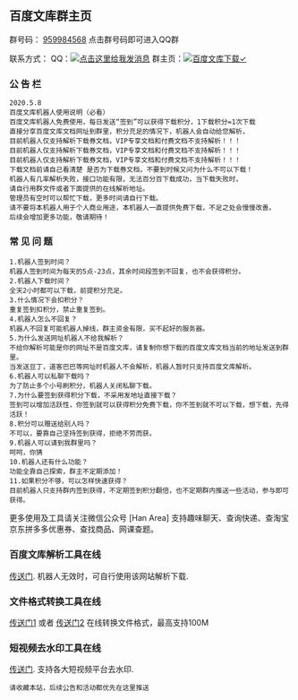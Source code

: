 ## 百度文库群主页

群号码： [959984568](https://jq.qq.com/?_wv=1027&k=5XXSJUS) 点击群号码即可进入QQ群

联系方式：
QQ：<a target="_blank" href="http://wpa.qq.com/msgrd?v=3&uin=16024062&site=qq&menu=yes"><img border="0" src="http://wpa.qq.com/pa?p=2:16024062:51" alt="点击这里给我发消息" title="点击这里给我发消息"/></a>
群主页：<a target="_blank" href="//shang.qq.com/wpa/qunwpa?idkey=c53a63883b107429699fcd11d89b45588d53f317350473d51a792003d86bc429"><img border="0" src="//pub.idqqimg.com/wpa/images/group.png" alt="百度文库下载✓" title="百度文库下载✓"></a>
### 公 告 栏



```
2020.5.8
百度文库机器人使用说明（必看）
百度文库机器人免费使用，每日发送“签到”可以获得下载积分，1下载积分=1次下载
直接分享百度文库文档网址到群里，积分充足的情况下，机器人会自动给您解析，
目前机器人仅支持解析下载券文档，VIP专享文档和付费文档不支持解析！！！
目前机器人仅支持解析下载券文档，VIP专享文档和付费文档不支持解析！！！
目前机器人仅支持解析下载券文档，VIP专享文档和付费文档不支持解析！！！
下载文档前请自己看清楚 是否为下载券文档，不要到时候又问为什么不可以下载！
机器人有几率解析失败，接口功能有限，无法百分百下载成功，当下载失败时，
请自行用群文件或者下面提供的在线解析地址。
管理员有空时可以帮忙下载，更多时间请自行下载。
请不要将本机器人用于个人商业用途，本机器人一直提供免费下载，不足之处会慢慢改善。
后续会增加更多功能，敬请期待！ 
```
### 常 见 问 题
```
1.机器人签到时间？
机器人签到时间为每天的5点-23点，其余时间段签到不回复，也不会获得积分。
2.机器人下载时间？
全天2小时都可以下载，前提积分充足。
3.什么情况下会扣积分？
重复签到扣积分，禁止重复签到。
4.机器人怎么不回复？
机器人不回复可能机器人掉线，群主资金有限，买不起好的服务器。
5.为什么发送网址机器人不给我解析？
不给你解析可能是你的网址不是百度文库，请复制你想下载的百度文库文档当前的地址发送到群里。
当发送豆丁，道客巴巴等网址时机器人不会解析，机器人暂时只支持百度文库解析。
6.机器人可以私聊下载吗？
为了防止多个小号刷积分，机器人关闭私聊下载。
7.为什么要签到获得积分下载，不采用发地址直接下载？
签到可以增加活跃性，你签到就可以获得积分免费下载，你不签到就不可以下载，想下载，先得活跃！
8.积分可以赠送给别人吗？
不可以，要靠自己坚持签到获得，拒绝不劳而获。
9.机器人可以请到我群里吗？
呵呵，你猜
10.机器人还有什么功能？
功能全靠自己探索，群主不定期添加！
11.如果积分不够，可以怎样快速获得？
目前机器人只支持群内签到获得，不定期签到积分翻倍，也不定期群内推送一些活动，参与即可获得。
```

更多使用及工具请关注微信公众号 [Han Area]
支持趣味聊天、查询快递、查淘宝京东拼多多优惠券、查找商品、网课查题。

### 百度文库解析工具在线

[传送门](http://so.jutuit.com/zd/wenku/0/). 机器人无效时，可自行使用该网站解析下载.

### 文件格式转换工具在线

[传送门1](http://www.html22.com/doc/) 或者 [传送门2](https://convertio.co/zh/pdf-converter/) 在线转换文件格式，最高支持100M
 
### 短视频去水印工具在线
[传送门](http://www.tingsang.com). 支持各大短视频平台去水印.

``
请收藏本站，后续公告和活动都优先在这里推送
``
